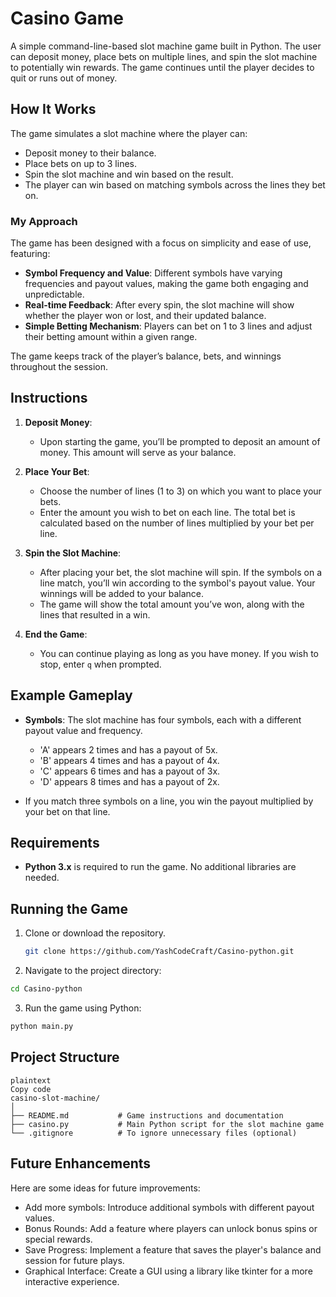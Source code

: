 # Casino Game

A simple command-line-based slot machine game built in Python. The user can deposit money, place bets on multiple lines, and spin the slot machine to potentially win rewards. The game continues until the player decides to quit or runs out of money.

## How It Works

The game simulates a slot machine where the player can:
- Deposit money to their balance.
- Place bets on up to 3 lines.
- Spin the slot machine and win based on the result.
- The player can win based on matching symbols across the lines they bet on.

### My Approach

The game has been designed with a focus on simplicity and ease of use, featuring:
- **Symbol Frequency and Value**: Different symbols have varying frequencies and payout values, making the game both engaging and unpredictable.
- **Real-time Feedback**: After every spin, the slot machine will show whether the player won or lost, and their updated balance.
- **Simple Betting Mechanism**: Players can bet on 1 to 3 lines and adjust their betting amount within a given range.

The game keeps track of the player’s balance, bets, and winnings throughout the session.

## Instructions

1. **Deposit Money**: 
   - Upon starting the game, you’ll be prompted to deposit an amount of money. This amount will serve as your balance.
   
2. **Place Your Bet**: 
   - Choose the number of lines (1 to 3) on which you want to place your bets.
   - Enter the amount you wish to bet on each line. The total bet is calculated based on the number of lines multiplied by your bet per line.
   
3. **Spin the Slot Machine**: 
   - After placing your bet, the slot machine will spin. If the symbols on a line match, you’ll win according to the symbol's payout value. Your winnings will be added to your balance.
   - The game will show the total amount you’ve won, along with the lines that resulted in a win.

4. **End the Game**:
   - You can continue playing as long as you have money. If you wish to stop, enter `q` when prompted.

## Example Gameplay

- **Symbols**: The slot machine has four symbols, each with a different payout value and frequency.
  - 'A' appears 2 times and has a payout of 5x.
  - 'B' appears 4 times and has a payout of 4x.
  - 'C' appears 6 times and has a payout of 3x.
  - 'D' appears 8 times and has a payout of 2x.

- If you match three symbols on a line, you win the payout multiplied by your bet on that line.

## Requirements

- **Python 3.x** is required to run the game. No additional libraries are needed.

## Running the Game

1. Clone or download the repository.
   ```bash
   git clone https://github.com/YashCodeCraft/Casino-python.git
   ```

2. Navigate to the project directory:

```bash
cd Casino-python
```

3. Run the game using Python:

```bash
python main.py
```

## Project Structure
```
plaintext
Copy code
casino-slot-machine/
│
├── README.md           # Game instructions and documentation
├── casino.py           # Main Python script for the slot machine game
└── .gitignore          # To ignore unnecessary files (optional)
```


## Future Enhancements
Here are some ideas for future improvements:

- Add more symbols: Introduce additional symbols with different payout values.
- Bonus Rounds: Add a feature where players can unlock bonus spins or special rewards.
- Save Progress: Implement a feature that saves the player's balance and session for future plays.
- Graphical Interface: Create a GUI using a library like tkinter for a more interactive experience.


   
